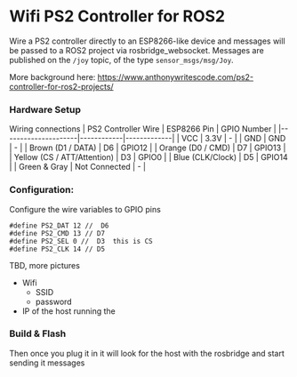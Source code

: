 # Wifi PS2 Controller for ROS2

Wire a PS2 controller directly to an ESP8266-like device and messages will be passed to a ROS2 project
via rosbridge_websocket. Messages are published on the `/joy` topic, of the type `sensor_msgs/msg/Joy`.

More background here: https://www.anthonywritescode.com/ps2-controller-for-ros2-projects/

### Hardware Setup

Wiring connections
| PS2 Controller Wire | ESP8266 Pin | GPIO Number |
|---------------------|------------|-------------|
| VCC                | 3.3V        | -           |
| GND                | GND         | -           |
| Brown (D1 / DATA)        | D6         | GPIO12      |
| Orange (D0 / CMD)       | D7         | GPIO13      |
| Yellow (CS / ATT/Attention)       | D3         | GPIO0       |
| Blue (CLK/Clock)         | D5         | GPIO14      |
| Green & Gray      | Not Connected | -       |

### Configuration:
Configure the wire variables to GPIO pins
```
#define PS2_DAT 12 //  D6  
#define PS2_CMD 13 // D7  
#define PS2_SEL 0 //  D3  this is CS  
#define PS2_CLK 14 // D5
```

TBD, more pictures


* Wifi
    * SSID
    * password
* IP of the host running the

### Build & Flash
Then once you plug it in it will look for the host with the rosbridge and start sending it messages

